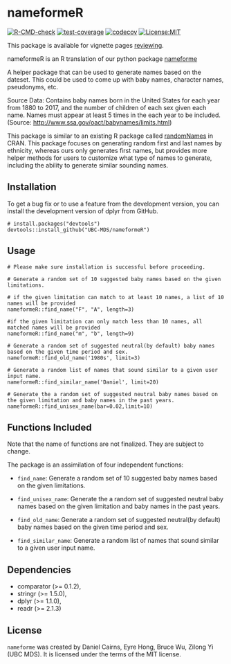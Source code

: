 
# nameformeR

<!-- badges: start -->

[![R-CMD-check](https://github.com/UBC-MDS/nameformeR/actions/workflows/R-CMD-check.yaml/badge.svg)](https://github.com/UBC-MDS/nameformeR/actions/workflows/R-CMD-check.yaml)
[![test-coverage](https://github.com/UBC-MDS/nameformeR/actions/workflows/test-coverage.yaml/badge.svg)](https://github.com/UBC-MDS/nameformeR/actions/workflows/test-coverage.yaml)
[![codecov](https://codecov.io/gh/UBC-MDS/nameformeR/branch/main/graph/badge.svg?token=OvnPkhjXuL)](https://codecov.io/gh/UBC-MDS/nameformeR)
[![License:MIT](https://img.shields.io/badge/License-MIT-yellow.svg)](https://opensource.org/licenses/MIT)

<!-- badges: end -->

This package is available for vignette pages [reviewing](https://ubc-mds.github.io/nameformeR/).

nameformeR is an R translation of our python package
[nameforme](https://github.com/UBC-MDS/nameforme)

A helper package that can be used to generate names based on the
dateset. This could be used to come up with baby names, character names,
pseudonyms, etc.

Source Data: Contains baby names born in the United States for each year
from 1880 to 2017, and the number of children of each sex given each
name. Names must appear at least 5 times in the each year to be
included. (Source: <http://www.ssa.gov/oact/babynames/limits.html>)

This package is similar to an existing R package called
[randomNames](https://cran.r-project.org/web/packages/randomNames/) in
CRAN. This package focuses on generating random first and last names by
ethnicity, whereas ours only generates first names, but provides more
helper methods for users to customize what type of names to generate,
including the ability to generate similar sounding names.

## Installation

To get a bug fix or to use a feature from the development version, you
can install the development version of dplyr from GitHub.

    # install.packages("devtools")
    devtools::install_github("UBC-MDS/nameformeR")

## Usage

    # Please make sure installation is successful before proceeding. 

    # Generate a random set of 10 suggested baby names based on the given limitations.

    # if the given limitation can match to at least 10 names, a list of 10 names will be provided
    nameformeR::find_name("F", "A", length=3)

    #if the given limitation can only match less than 10 names, all matched names will be provided
    nameformeR::find_name("m", "b", length=9)

    # Generate a random set of suggested neutral(by default) baby names based on the given time period and sex.
    nameformeR::find_old_name('1980s', limit=3)

    # Generate a random list of names that sound similar to a given user input name.
    nameformeR::find_similar_name('Daniel', limit=20)

    # Generate the a random set of suggested neutral baby names based on the given limitation and baby names in the past years.
    nameformeR::find_unisex_name(bar=0.02,limit=10)

## Functions Included

Note that the name of functions are not finalized. They are subject to
change.

The package is an assimilation of four independent functions:

- `find_name`: Generate a random set of 10 suggested baby names based on
  the given limitations.

- `find_unisex_name`: Generate the a random set of suggested neutral
  baby names based on the given limitation and baby names in the past
  years.

- `find_old_name`: Generate a random set of suggested neutral(by
  default) baby names based on the given time period and sex.

- `find_similar_name`: Generate a random list of names that sound
  similar to a given user input name.

## Dependencies

- comparator (\>= 0.1.2),
- stringr (\>= 1.5.0),
- dplyr (\>= 1.1.0),
- readr (\>= 2.1.3)

## License

`nameforme` was created by Daniel Cairns, Eyre Hong, Bruce Wu, Zilong Yi
(UBC MDS). It is licensed under the terms of the MIT license.
